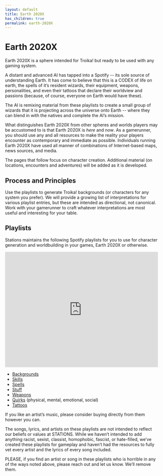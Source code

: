 ```yaml
---
layout: default
title: Earth 2020X
has_children: true
permalink: earth-2020X
---
```


# Earth 2020X

Earth 2020X is a sphere intended for Troika! but ready to be used with any gaming system. 

A distant and advanced AI has tapped into a Spotify -- its sole source of understanding Earth. It has come to believe that this is a CODEX of life on earth, the spells of it’s resident wizards, their equipment, weapons, personalities, and even their tattoos that declare their worldview and passions (because, of course, everyone on Earth would have these).

The AI is remixing material from these playlists to create a small group of wizards that it is projecting across the universe onto Earth -- where they can blend in with the natives and complete the AI’s mission.

What distinguishes Earth 2020X from other spheres and worlds players may be accustomed to is that Earth 2020X is *here* and *now*. As a gamerunner, you should use any and all resources to make the reality your players encounter as contemporary and immediate as possible. Individuals running Earth 2020X have used all manner of combinations of Internet-based maps, news sources, and media.

The pages that follow focus on character creation. Additional material (on locations, encounters and adventures) will be added as it is developed.

## Process and Principles ##

Use the playlists to generate Troika! backgrounds (or characters for any system you prefer). We will provide a growing list of interpretations for various playlist entries, but these are intended as directional, not canonical. Work with your gamerunner to craft whatever interpretations are most useful and interesting for your table.

## Playlists ##

Stations maintains the following Spotify playlists for you to use for character generation and worldbuilding in your games, Earth 2020X or otherwise.

<iframe src="https://open.spotify.com/embed/playlist/5MFCzwtOlvJnoN1Rbljy61?utm_source=generator" width="100%" height="380" frameBorder="0" allowfullscreen="" allow="autoplay; clipboard-write; encrypted-media; fullscreen; picture-in-picture"></iframe>

- [Backgrounds](https://open.spotify.com/playlist/5peJMvNPWE4rLbZkN9cW9t?si=d448d6f1443f481c)
- [Skills](https://open.spotify.com/playlist/06NCCIhZmCMp5UXZv1OJWX?si=55c6a214e4004f0a)
- [Spells](https://open.spotify.com/playlist/5MFCzwtOlvJnoN1Rbljy61?si=1fba8df21e1846fb)
- [Stuff](https://open.spotify.com/playlist/0VTAv9ZG7SkCpzTDFt1Hnl?si=4fb383509e1b4915)
- [Weapons](https://open.spotify.com/playlist/18jXiZHn25JA8qdIl8rmRM?si=0067f773ac06423f)
- [Quirks](https://open.spotify.com/playlist/4blygdZRCuup8tyY7UamYm?si=0b5154826d4a4980) (physical, mental, emotional, social)
- [Tattoos](https://open.spotify.com/playlist/2bqNuOZdLIxMI3zRMogcXw?si=264f3f166ea84873)

If you like an artist’s music, please consider buying directly from them however you can.

The songs, lyrics, and artists on these playlists are not intended to reflect our beliefs or values at STATIONS. While we haven’t intended to add anything racist, sexist, classist, homophobic, fascist, or hate-filled, we’ve created these playlists for gameplay and haven’t had the resources to fully vet every artist and the lyrics of every song included.

PLEASE, if you find an artist or song in these playlists who is horrible in any of the ways noted above, please reach out and let us know. We’ll remove them.

